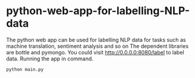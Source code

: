 # python-web-app-for-labelling-NLP-data
The python web app can be used for labelling NLP data for tasks such as machine translation, sentiment analysis and so on
The dependent libraries are bottle and pymongo.
You could visit http://0.0.0.0:8080/label to label data.
Running the app in command.
```
python main.py
```

